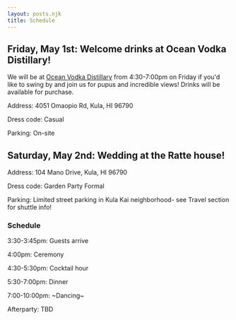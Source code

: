 ```yaml
---
layout: posts.njk
title: Schedule
---
```


## Friday, May 1st: Welcome drinks at Ocean Vodka Distillary!

We will be at <a href="https://maps.app.goo.gl/K1m7pKSwk58oaMfc9" target="_blank"> Ocean Vodka Distillary</a> from 4:30-7:00pm on Friday if you'd like to swing by and join us for pupus and incredible views! Drinks will be available for purchase.

Address: 4051 Omaopio Rd, Kula, HI 96790

Dress code: Casual

Parking: On-site

## Saturday, May 2nd: Wedding at the Ratte house!

Address: 104 Mano Drive, Kula, HI 96790

Dress code: Garden Party Formal

Parking: Limited street parking in Kula Kai neighborhood- see Travel section for shuttle info!

### Schedule

3:30-3:45pm: Guests arrive

4:00pm: Ceremony

4:30-5:30pm: Cocktail hour

5:30-7:00pm: Dinner

7:00-10:00pm: \~Dancing\~

Afterparty: TBD
